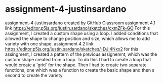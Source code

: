 # assignment-4-justinsardano
assignment-4-justinsardano created by GitHub Classroom
assignment 4.1 link https://editor.p5js.org/justin.sardano/sketches/cxmZFk-GO For this assignment, I created a custom shape using a loop. I added conditions that allowed the shape to change position and size, which allows me to add variety with one shape. 
assignment 4.2 link https://editor.p5js.org/justin.sardano/sketches/-DJi4Nxx2 for this assingment, I created a pattern of the previous assignemnt, which was the custom shape created from a loop. To do this I had to create a loop that would create a 'grid' for the shape. Then I had to create two separate functions, one which was a function to create the basic shape and then a second to create the variety. 

